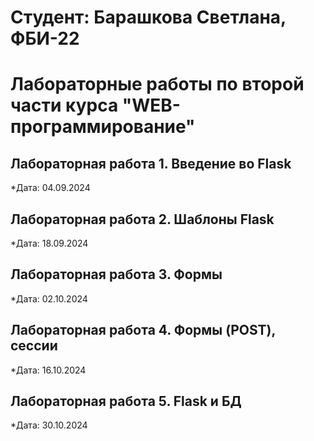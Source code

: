 # Студент: Барашкова Светлана, ФБИ-22

# Лабораторные работы по второй части курса "WEB-программирование"

## Лабораторная работа 1. Введение во Flask

*Дата: 04.09.2024

## Лабораторная работа 2. Шаблоны Flask

*Дата: 18.09.2024

## Лабораторная работа 3. Формы

*Дата: 02.10.2024

## Лабораторная работа 4. Формы (POST), сессии
*Дата: 16.10.2024

## Лабораторная работа 5.  Flask и БД
*Дата: 30.10.2024